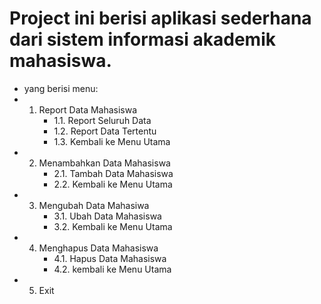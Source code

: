 # Project ini berisi aplikasi sederhana dari sistem informasi akademik mahasiswa.
- yang berisi menu:
- 1. Report Data Mahasiswa
     - 1.1. Report Seluruh Data
     - 1.2. Report Data Tertentu
     - 1.3. Kembali ke Menu Utama
- 2. Menambahkan Data Mahasiswa
     - 2.1. Tambah Data Mahasiswa
     - 2.2. Kembali ke Menu Utama
- 3. Mengubah Data Mahasiwa
     - 3.1. Ubah Data Mahasiswa
     - 3.2. Kembali ke Menu Utama
- 4. Menghapus Data Mahasiswa
     - 4.1. Hapus Data Mahasiswa
     - 4.2. kembali ke Menu Utama
- 5. Exit
